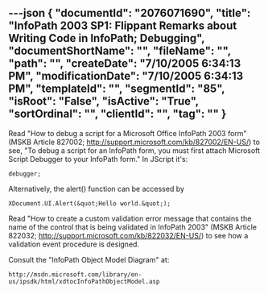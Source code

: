 ---json
{
  "documentId": "2076071690",
  "title": "InfoPath 2003 SP1: Flippant Remarks about Writing Code in InfoPath; Debugging",
  "documentShortName": "",
  "fileName": "",
  "path": "",
  "createDate": "7/10/2005 6:34:13 PM",
  "modificationDate": "7/10/2005 6:34:13 PM",
  "templateId": "",
  "segmentId": "85",
  "isRoot": "False",
  "isActive": "True",
  "sortOrdinal": "",
  "clientId": "",
  "tag": ""
}
---

Read &quot;How to debug a script for a Microsoft Office InfoPath 2003 form&quot; (MSKB Article 827002; http://support.microsoft.com/kb/827002/EN-US/) to see, &quot;To debug a script for an InfoPath form, you must first attach Microsoft Script Debugger to your InfoPath form.&quot; In JScript it's:

    debugger;

Alternatively, the alert() function can be accessed by

    XDocument.UI.Alert(&quot;Hello world.&quot;);

Read &quot;How to create a custom validation error message that contains the name of the control that is being validated in InfoPath 2003&quot; (MSKB Article 822032; http://support.microsoft.com/kb/822032/EN-US/) to see how a validation event procedure is designed.

Consult the &quot;InfoPath Object Model Diagram&quot; at:

    http://msdn.microsoft.com/library/en-us/ipsdk/html/xdtocInfoPathObjectModel.asp
